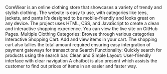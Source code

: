 CoreWear is an online clothing store that showcases a variety of trendy and stylish clothing. The website is easy to use, with categories like tees, jackets, and pants It’s designed to be mobile-friendly and looks great on any device. The project uses HTML, CSS, and JavaScript to create a clean and interactive shopping experience. You can view the live site on GitHub Pages.
Multiple Clothing Categories: Browse through various categories 
Interactive Shopping Cart: Add and view items in your cart. The shopping cart also tallies the total amount required ensuring easy intergration of payment gateways for transactions
Search Functionality: Quickly search for products using the search bar.
Clean and Simple Layout: User-friendly interface with clear navigation
A chatbot is also present which assists the customer to find out prices of items in an easier and faster way. 
